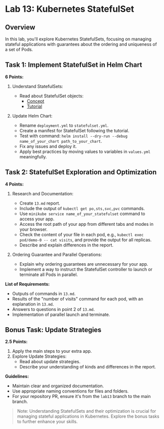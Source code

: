 # Lab 13: Kubernetes StatefulSet

## Overview

In this lab, you'll explore Kubernetes StatefulSets, focusing on managing stateful applications with guarantees about the ordering and uniqueness of a set of Pods.

## Task 1: Implement StatefulSet in Helm Chart

**6 Points:**

1. Understand StatefulSets:

   - Read about StatefulSet objects:
     - [Concept](https://kubernetes.io/docs/concepts/workloads/controllers/statefulset/)
     - [Tutorial](https://kubernetes.io/docs/tutorials/stateful-application/basic-stateful-set/)
2. Update Helm Chart:

   - Rename `deployment.yml` to `statefulset.yml`.
   - Create a manifest for StatefulSet following the tutorial.
   - Test with command: `helm install --dry-run --debug name_of_your_chart path_to_your_chart`.
   - Fix any issues and deploy it.
   - Apply best practices by moving values to variables in `values.yml` meaningfully.

## Task 2: StatefulSet Exploration and Optimization

**4 Points:**

1. Research and Documentation:

   - Create `13.md` report.
   - Include the output of `kubectl get po,sts,svc,pvc` commands.
   - Use `minikube service name_of_your_statefulset` command to access your app.
   - Access the root path of your app from different tabs and modes in your browser.
   - Check the content of your file in each pod, e.g., `kubectl exec pod/demo-0 -- cat visits`, and provide the output for all replicas.
   - Describe and explain differences in the report.
2. Ordering Guarantee and Parallel Operations:

   - Explain why ordering guarantees are unnecessary for your app.
   - Implement a way to instruct the StatefulSet controller to launch or terminate all Pods in parallel.

**List of Requirements:**

- Outputs of commands in `13.md`.
- Results of the "number of visits" command for each pod, with an explanation in `13.md`.
- Answers to questions in point 2 of `13.md`.
- Implementation of parallel launch and terminate.

## Bonus Task: Update Strategies

**2.5 Points:**

1. Apply the main steps to your extra app.
2. Explore Update Strategies:
   - Read about update strategies.
   - Describe your understanding of kinds and differences in the report.

**Guidelines:**

- Maintain clear and organized documentation.
- Use appropriate naming conventions for files and folders.
- For your repository PR, ensure it's from the `lab13` branch to the main branch.

> Note: Understanding StatefulSets and their optimization is crucial for managing stateful applications in Kubernetes. Explore the bonus tasks to further enhance your skills.
